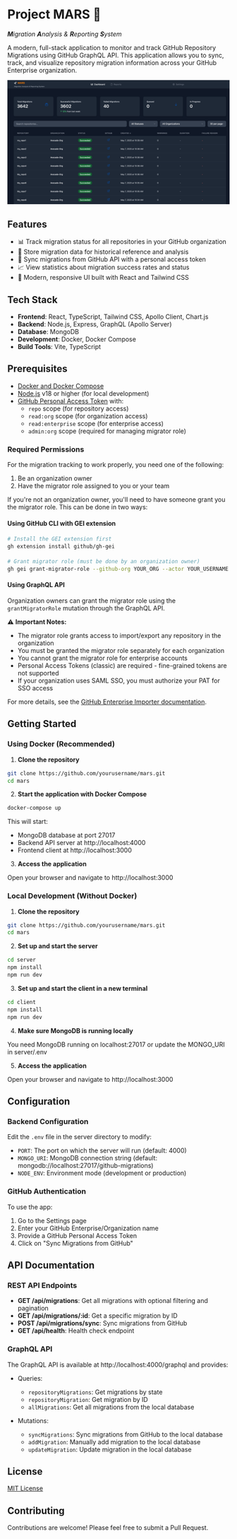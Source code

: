 # Project MARS 🔭

_**M**igration **A**nalysis & **R**eporting **S**ystem_

A modern, full-stack application to monitor and track GitHub Repository Migrations using GitHub GraphQL API. This application allows you to sync, track, and visualize repository migration information across your GitHub Enterprise organization.

![](./docs/images/home-dashboard.png)

## Features

- 📊 Track migration status for all repositories in your GitHub organization
- 📝 Store migration data for historical reference and analysis
- 🔄 Sync migrations from GitHub API with a personal access token
- 📈 View statistics about migration success rates and status
- 📱 Modern, responsive UI built with React and Tailwind CSS

## Tech Stack

- **Frontend**: React, TypeScript, Tailwind CSS, Apollo Client, Chart.js
- **Backend**: Node.js, Express, GraphQL (Apollo Server)
- **Database**: MongoDB
- **Development**: Docker, Docker Compose
- **Build Tools**: Vite, TypeScript

## Prerequisites

- [Docker and Docker Compose](https://docs.docker.com/get-docker/)
- [Node.js](https://nodejs.org/) v18 or higher (for local development)
- [GitHub Personal Access Token](https://docs.github.com/en/authentication/keeping-your-account-and-data-secure/creating-a-personal-access-token) with:
  - `repo` scope (for repository access)
  - `read:org` scope (for organization access)
  - `read:enterprise` scope (for enterprise access)
  - `admin:org` scope (required for managing migrator role)
  
### Required Permissions

For the migration tracking to work properly, you need one of the following:

1. Be an organization owner
2. Have the migrator role assigned to you or your team

If you're not an organization owner, you'll need to have someone grant you the migrator role. This can be done in two ways:

#### Using GitHub CLI with GEI extension

```bash
# Install the GEI extension first
gh extension install github/gh-gei

# Grant migrator role (must be done by an organization owner)
gh gei grant-migrator-role --github-org YOUR_ORG --actor YOUR_USERNAME --actor-type USER
```

#### Using GraphQL API

Organization owners can grant the migrator role using the `grantMigratorRole` mutation through the GraphQL API.

⚠️ **Important Notes:**
- The migrator role grants access to import/export any repository in the organization
- You must be granted the migrator role separately for each organization
- You cannot grant the migrator role for enterprise accounts
- Personal Access Tokens (classic) are required - fine-grained tokens are not supported
- If your organization uses SAML SSO, you must authorize your PAT for SSO access

For more details, see the [GitHub Enterprise Importer documentation](https://docs.github.com/en/migrations/using-github-enterprise-importer/migrating-between-github-products/managing-access-for-a-migration-between-github-products#granting-the-migrator-role-with-the-gei-extension).

## Getting Started

### Using Docker (Recommended)

1. **Clone the repository**

```bash
git clone https://github.com/yourusername/mars.git
cd mars
```

2. **Start the application with Docker Compose**

```bash
docker-compose up
```

This will start:
- MongoDB database at port 27017
- Backend API server at http://localhost:4000
- Frontend client at http://localhost:3000

3. **Access the application**

Open your browser and navigate to http://localhost:3000

### Local Development (Without Docker)

1. **Clone the repository**

```bash
git clone https://github.com/yourusername/mars.git
cd mars
```

2. **Set up and start the server**

```bash
cd server
npm install
npm run dev
```

3. **Set up and start the client in a new terminal**

```bash
cd client
npm install
npm run dev
```

4. **Make sure MongoDB is running locally**

You need MongoDB running on localhost:27017 or update the MONGO_URI in server/.env

5. **Access the application**

Open your browser and navigate to http://localhost:3000

## Configuration

### Backend Configuration

Edit the `.env` file in the server directory to modify:

- `PORT`: The port on which the server will run (default: 4000)
- `MONGO_URI`: MongoDB connection string (default: mongodb://localhost:27017/github-migrations)
- `NODE_ENV`: Environment mode (development or production)

### GitHub Authentication

To use the app:

1. Go to the Settings page
2. Enter your GitHub Enterprise/Organization name
3. Provide a GitHub Personal Access Token
4. Click on "Sync Migrations from GitHub"

## API Documentation

### REST API Endpoints

- **GET /api/migrations**: Get all migrations with optional filtering and pagination
- **GET /api/migrations/:id**: Get a specific migration by ID
- **POST /api/migrations/sync**: Sync migrations from GitHub
- **GET /api/health**: Health check endpoint

### GraphQL API

The GraphQL API is available at http://localhost:4000/graphql and provides:

- Queries:
  - `repositoryMigrations`: Get migrations by state
  - `repositoryMigration`: Get migration by ID
  - `allMigrations`: Get all migrations from the local database

- Mutations:
  - `syncMigrations`: Sync migrations from GitHub to the local database
  - `addMigration`: Manually add migration to the local database
  - `updateMigration`: Update migration in the local database

## License

[MIT License](LICENSE)

## Contributing

Contributions are welcome! Please feel free to submit a Pull Request.
